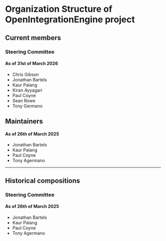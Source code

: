 # Organization Structure of OpenIntegrationEngine project

## Current members

### Steering Committee

#### As of 31st of March 2026

- Chris Gibson
- Jonathan Bartels
- Kaur Palang
- Kiran Ayyagari
- Paul Coyne
- Sean Rowe
- Tony Germano

## Maintainers

#### As of 26th of March 2025

- Jonathan Bartels
- Kaur Palang
- Paul Coyne
- Tony Agermano

---

## Historical compositions

### Steering Committee

#### As of 26th of March 2025

- Jonathan Bartels
- Kaur Palang
- Paul Coyne
- Tony Agermano

